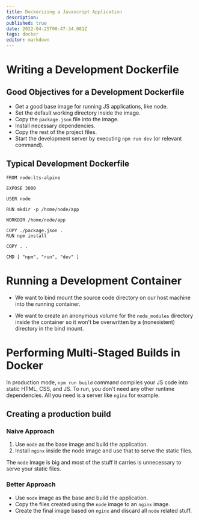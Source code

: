 ```yaml
---
title: Dockerizing a Javascript Application
description: 
published: true
date: 2022-04-25T00:47:34.081Z
tags: docker
editor: markdown
---
```


# Writing a Development Dockerfile
## Good Objectives for a Development Dockerfile
- Get a good base image for running JS applications, like node.
- Set the default working directory inside the image.
- Copy the `package.json` file into the image.
- Install necessary dependencies.
- Copy the rest of the project files.
- Start the development server by executing `npm run dev` (or relevant command).

## Typical Development Dockerfile
```
FROM node:lts-alpine

EXPOSE 3000

USER node

RUN mkdir -p /home/node/app

WORKDIR /home/node/app

COPY ./package.json .
RUN npm install

COPY . .

CMD [ "npm", "run", "dev" ]
```

# Running a Development Container
- We want to bind mount the source code directory on our host machine into the running container.

- We want to create an anonymous volume for the `node_modules` directory inside the container so it won't be overwritten by a (nonexistent) directory in the bind mount. 

# Performing Multi-Staged Builds in Docker
In production mode, `npm run build` command compiles your JS code into static HTML, CSS, and JS. To run, you don't need any other runtime dependencies. All you need is a server like `nginx` for example.

## Creating a production build
### Naive Approach
1. Use `node` as the base image and build the application.
2. Install `nginx` inside the node image and use that to serve the static files.

The `node` image is big and most of the stuff it carries is unnecessary to serve your static files.
### Better Approach
- Use `node` image as the base and build the application.
- Copy the files created using the `node` image to an `nginx` image. 
- Create the final image based on `nginx` and discard all `node` related stuff.


